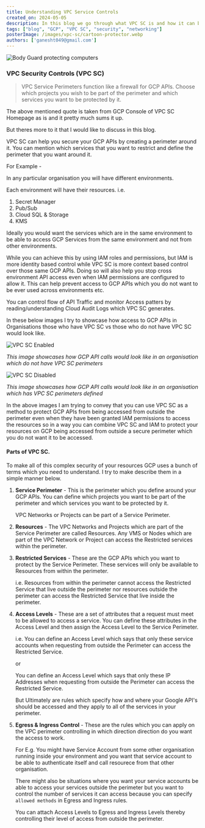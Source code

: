 ```yaml
---
title: Understanding VPC Service Controls
created_on: 2024-05-05
description: In this blog we go through what VPC SC is and how it can be used to secure your GCP resources.
tags: ["blog", "GCP", "VPC SC", "security", "networking"]
posterImage: /images/vpc-sc/cartoon-protector.webp
authors: ['ganesht049@gmail.com']
---
```



![Body Guard protecting computers](/images/vpc-sc/cartoon-protector.webp)


### VPC Security Controls (VPC SC)

> VPC Service Perimeters function like a firewall for GCP APIs. Choose which 
> projects you wish to be part of the perimeter and which services you want to 
> be protected by it. 

The above mentioned quote is taken from GCP Console of VPC SC Homepage as is
and it pretty much sums it up.

But theres more to it that I would like to discuss in this blog.

VPC SC can help you secure your GCP APIs by creating a perimeter around 
it. You can mention which services that you want to restrict and define the 
perimeter that you want around it. 


For Example -

In any particular organisation you will have different environments.

Each environment will have their resources. i.e. 
1. Secret Manager
2. Pub/Sub
3. Cloud SQL & Storage
4. KMS

Ideally you would want the services which are in the same environment to be able to 
access GCP Services from the same environment and not from other environments.


While you can achieve this by using IAM roles and permissions, but 
IAM is more identity based control while VPC SC is more context based control 
over those same GCP APIs. Doing so will also help you stop cross environment 
API access even when IAM permissions are configured to allow it. This can help 
prevent access to GCP APIs which you do not want to be ever used across 
environments etc.

You can control flow of API Traffic and monitor Access patters by 
reading/understanding Cloud Audit Logs which VPC SC generates.

In these below images I try to showcase how access to GCP APIs in 
Organisations those who have VPC SC vs those who do not have VPC  SC would 
look like.

![VPC SC Enabled](/images/vpc-sc/no-perimeter.png)

*This image showcases how GCP API calls would look like in an*
*organisation which do not have VPC SC perimeters*

![VPC SC Disabled](/images/vpc-sc/with-perimeter.png)

*This image showcases how GCP API calls would look like in an*
*organisation which has VPC SC perimeters defined*

In the above images I am trying to convey that you can use VPC SC as a method 
to protect GCP APIs from being accessed from outside the perimeter even when
they have been granted IAM permissions to access the resources so in a way
you can combine VPC SC and IAM to protect your resources on GCP being accessed 
from outside a secure perimeter which you do not want it to be accessed.

#### Parts of VPC SC.

To make all of this complex security of your resources GCP uses a bunch of 
terms which you need to understand. I try to make describe them in a simple
manner below.

1. **Service Perimeter** - This is the perimeter which you define around your 
   GCP APIs. You can define which projects you want to be part of the perimeter
   and which services you want to be protected by it.

   VPC Networks or Projects can be part of a Service Perimeter.
   
2. **Resources** - The VPC Networks and Projects which are part of the Service 
   Perimeter are called Resources. Any VMS or Nodes which are part of the
   VPC Network or Project can access the Restricted services within the perimeter.

3. **Restricted Services** - These are the GCP APIs which you want to protect
    by the Service Perimeter. These services will only be available to 
    Resources from within the perimeter. 

    i.e. Resources from within the perimeter cannot access the Restricted 
    Service that live outside the perimeter nor resources outside the 
    perimeter can access the Restricted Service that live inside the 
    perimeter.

4. **Access Levels** - These are a set of attributes that a request must meet 
    to be allowed to access a service. You can define these attributes in 
    the Access Level and then assign the Access Level to the Service Perimeter.

    i.e. You can define an Access Level which says that only these service accounts
    when requesting from outside the Perimeter can access the Restricted Service.

    or 

    You can define an Access Level which says that only these IP Addresses 
    when requesting from outside the Perimeter can access the Restricted Service.

    But Ultimately are rules which specify how and where your Google API's 
    should be accessed and they apply to all of the services in your perimeter.


5. **Egress & Ingress Control** - These are the rules which you can apply on 
    the VPC perimeter controlling in which direction direction do you want the access to work.
    
    For E.g. You might have Service Account from some other organisation 
    running inside your environment and you want that service account to be 
    able to authenticate itself and call resourece from that other organisation.

    There might also be situations where you want your service accounts be
    able to access your services outside the perimeter but you want to control
    the number of services it can access because you can specify 
    `allowed methods` in Egress and Ingress rules.

    You can attach Access Levels to Egress and Ingress Levels thereby 
    controlling their level of access from outside the perimeter.
   
